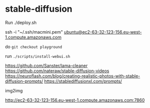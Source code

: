 # stable-diffusion


Run ./deploy.sh

ssh -i "~/.ssh/macmini.pem" ubuntu@ec2-63-32-123-156.eu-west-1.compute.amazonaws.com

do `git checkout playground`

run `./scripts/install-webui.sh`

https://github.com/Sanster/lama-cleaner
https://github.com/nateraw/stable-diffusion-videos
https://neuroflash.com/blog/creating-realistic-photos-with-stable-diffusion-prompts/
https://stablediffusionxl.com/prompts/



img2img



http://ec2-63-32-123-156.eu-west-1.compute.amazonaws.com:7860